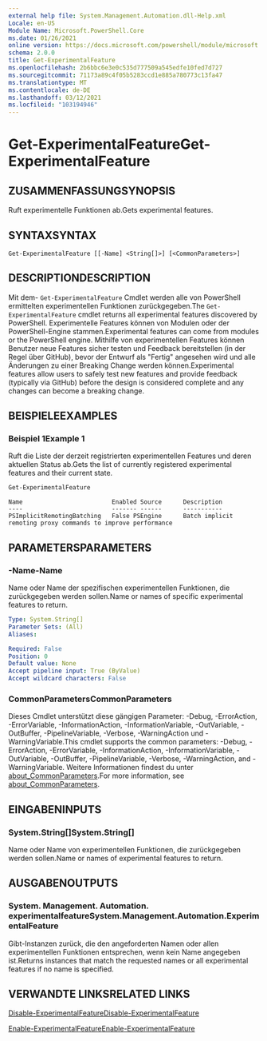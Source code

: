 ```yaml
---
external help file: System.Management.Automation.dll-Help.xml
Locale: en-US
Module Name: Microsoft.PowerShell.Core
ms.date: 01/26/2021
online version: https://docs.microsoft.com/powershell/module/microsoft.powershell.core/get-experimentalfeature?view=powershell-7.2&WT.mc_id=ps-gethelp
schema: 2.0.0
title: Get-ExperimentalFeature
ms.openlocfilehash: 2b6bbc6e3e0c535d777509a545edfe10fed7d727
ms.sourcegitcommit: 71173a89c4f05b5283ccd1e885a780773c13fa47
ms.translationtype: MT
ms.contentlocale: de-DE
ms.lasthandoff: 03/12/2021
ms.locfileid: "103194946"
---
```

# <span data-ttu-id="d77ae-102">Get-ExperimentalFeature</span><span class="sxs-lookup"><span data-stu-id="d77ae-102">Get-ExperimentalFeature</span></span>

## <span data-ttu-id="d77ae-103">ZUSAMMENFASSUNG</span><span class="sxs-lookup"><span data-stu-id="d77ae-103">SYNOPSIS</span></span>
<span data-ttu-id="d77ae-104">Ruft experimentelle Funktionen ab.</span><span class="sxs-lookup"><span data-stu-id="d77ae-104">Gets experimental features.</span></span>

## <span data-ttu-id="d77ae-105">SYNTAX</span><span class="sxs-lookup"><span data-stu-id="d77ae-105">SYNTAX</span></span>

```
Get-ExperimentalFeature [[-Name] <String[]>] [<CommonParameters>]
```

## <span data-ttu-id="d77ae-106">DESCRIPTION</span><span class="sxs-lookup"><span data-stu-id="d77ae-106">DESCRIPTION</span></span>

<span data-ttu-id="d77ae-107">Mit dem- `Get-ExperimentalFeature` Cmdlet werden alle von PowerShell ermittelten experimentellen Funktionen zurückgegeben.</span><span class="sxs-lookup"><span data-stu-id="d77ae-107">The `Get-ExperimentalFeature` cmdlet returns all experimental features discovered by PowerShell.</span></span>
<span data-ttu-id="d77ae-108">Experimentelle Features können von Modulen oder der PowerShell-Engine stammen.</span><span class="sxs-lookup"><span data-stu-id="d77ae-108">Experimental features can come from modules or the PowerShell engine.</span></span> <span data-ttu-id="d77ae-109">Mithilfe von experimentellen Features können Benutzer neue Features sicher testen und Feedback bereitstellen (in der Regel über GitHub), bevor der Entwurf als "Fertig" angesehen wird und alle Änderungen zu einer Breaking Change werden können.</span><span class="sxs-lookup"><span data-stu-id="d77ae-109">Experimental features allow users to safely test new features and provide feedback (typically via GitHub) before the design is considered complete and any changes can become a breaking change.</span></span>

## <span data-ttu-id="d77ae-110">BEISPIELE</span><span class="sxs-lookup"><span data-stu-id="d77ae-110">EXAMPLES</span></span>

### <span data-ttu-id="d77ae-111">Beispiel 1</span><span class="sxs-lookup"><span data-stu-id="d77ae-111">Example 1</span></span>

<span data-ttu-id="d77ae-112">Ruft die Liste der derzeit registrierten experimentellen Features und deren aktuellen Status ab.</span><span class="sxs-lookup"><span data-stu-id="d77ae-112">Gets the list of currently registered experimental features and their current state.</span></span>

```powershell
Get-ExperimentalFeature
```

```Output
Name                         Enabled Source      Description
----                         ------- ------      -----------
PSImplicitRemotingBatching   False PSEngine      Batch implicit remoting proxy commands to improve performance
```

## <span data-ttu-id="d77ae-113">PARAMETERS</span><span class="sxs-lookup"><span data-stu-id="d77ae-113">PARAMETERS</span></span>

### <span data-ttu-id="d77ae-114">-Name</span><span class="sxs-lookup"><span data-stu-id="d77ae-114">-Name</span></span>

<span data-ttu-id="d77ae-115">Name oder Name der spezifischen experimentellen Funktionen, die zurückgegeben werden sollen.</span><span class="sxs-lookup"><span data-stu-id="d77ae-115">Name or names of specific experimental features to return.</span></span>

```yaml
Type: System.String[]
Parameter Sets: (All)
Aliases:

Required: False
Position: 0
Default value: None
Accept pipeline input: True (ByValue)
Accept wildcard characters: False
```

### <span data-ttu-id="d77ae-116">CommonParameters</span><span class="sxs-lookup"><span data-stu-id="d77ae-116">CommonParameters</span></span>

<span data-ttu-id="d77ae-117">Dieses Cmdlet unterstützt diese gängigen Parameter: -Debug, -ErrorAction, -ErrorVariable, -InformationAction, -InformationVariable, -OutVariable, -OutBuffer, -PipelineVariable, -Verbose, -WarningAction und -WarningVariable.</span><span class="sxs-lookup"><span data-stu-id="d77ae-117">This cmdlet supports the common parameters: -Debug, -ErrorAction, -ErrorVariable, -InformationAction, -InformationVariable, -OutVariable, -OutBuffer, -PipelineVariable, -Verbose, -WarningAction, and -WarningVariable.</span></span> <span data-ttu-id="d77ae-118">Weitere Informationen findest du unter [about_CommonParameters](https://go.microsoft.com/fwlink/?LinkID=113216).</span><span class="sxs-lookup"><span data-stu-id="d77ae-118">For more information, see [about_CommonParameters](https://go.microsoft.com/fwlink/?LinkID=113216).</span></span>

## <span data-ttu-id="d77ae-119">EINGABEN</span><span class="sxs-lookup"><span data-stu-id="d77ae-119">INPUTS</span></span>

### <span data-ttu-id="d77ae-120">System.String[]</span><span class="sxs-lookup"><span data-stu-id="d77ae-120">System.String[]</span></span>

<span data-ttu-id="d77ae-121">Name oder Name von experimentellen Funktionen, die zurückgegeben werden sollen.</span><span class="sxs-lookup"><span data-stu-id="d77ae-121">Name or names of experimental features to return.</span></span>

## <span data-ttu-id="d77ae-122">AUSGABEN</span><span class="sxs-lookup"><span data-stu-id="d77ae-122">OUTPUTS</span></span>

### <span data-ttu-id="d77ae-123">System. Management. Automation. experimentalfeature</span><span class="sxs-lookup"><span data-stu-id="d77ae-123">System.Management.Automation.ExperimentalFeature</span></span>

<span data-ttu-id="d77ae-124">Gibt-Instanzen zurück, die den angeforderten Namen oder allen experimentellen Funktionen entsprechen, wenn kein Name angegeben ist.</span><span class="sxs-lookup"><span data-stu-id="d77ae-124">Returns instances that match the requested names or all experimental features if no name is specified.</span></span>

## <span data-ttu-id="d77ae-125">VERWANDTE LINKS</span><span class="sxs-lookup"><span data-stu-id="d77ae-125">RELATED LINKS</span></span>

[<span data-ttu-id="d77ae-126">Disable-ExperimentalFeature</span><span class="sxs-lookup"><span data-stu-id="d77ae-126">Disable-ExperimentalFeature</span></span>](Disable-ExperimentalFeature.md)

[<span data-ttu-id="d77ae-127">Enable-ExperimentalFeature</span><span class="sxs-lookup"><span data-stu-id="d77ae-127">Enable-ExperimentalFeature</span></span>](Enable-ExperimentalFeature.md)
